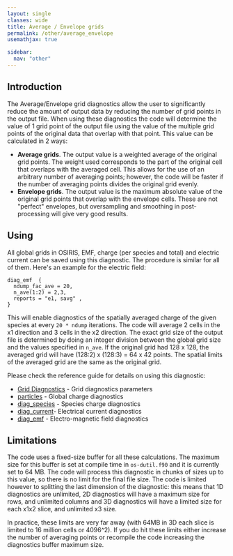 ```yaml
---
layout: single
classes: wide
title: Average / Envelope grids
permalink: /other/average_envelope
usemathjax: true

sidebar:
  nav: "other"
---
```


## Introduction

The Average/Envelope grid diagnostics allow the user to significantly reduce the amount of output data by reducing the number of grid points in the output file. When using these diagnostics the code will determine the value of 1 grid point of the output file using the value of the multiple grid points of the original data that overlap with that point. This value can be calculated in 2 ways:

* **Average grids**. The output value is a weighted average of the original grid points. The weight used corresponds to the part of the original cell that overlaps with the averaged cell. This allows for the use of an arbitrary number of averaging points; however, the code will be faster if the number of averaging points divides the original grid evenly.
* **Envelope grids**. The output value is the maximum absolute value of the original grid points that overlap with the envelope cells. These are not "perfect" envelopes, but oversampling and smoothing in post-processing will give very good results.

## Using

All global grids in OSIRIS, EMF, charge (per species and total) and electric current can be saved using this diagnostic. The procedure is similar for all of them. Here's an example for the electric field:

```text
diag_emf  {
  ndump_fac_ave = 20,
  n_ave(1:2) = 2,3,
  reports = "e1, savg" ,
}
```

This will enable diagnostics of the spatially averaged charge of the given species at every `20 * ndump` iterations. The code will average 2 cells in the x1 direction and 3 cells in the x2 direction. The exact grid size of the output file is determined by doing an integer division between the global grid size and the values specified in `n_ave`. If the original grid had 128 x 128, the averaged grid will have (128:2) x (128:3) = 64 x 42 points. The spatial limits of the averaged grid are the same as the original grid.

Please check the reference guide for details on using this diagnostic:

* [Grid Diagnostics](grid_diagnostics) - Grid diagnostics parameters
* [particles](../reference/particles) - Global charge diagnostics
* [diag_species](../reference/diag_species) - Species charge diagnostics
* [diag_current](../reference/diag_current)- Electrical current diagnostics
* [diag_emf](../reference/diag_emf) -  Electro-magnetic field diagnostics

## Limitations

The code uses a fixed-size buffer for all these calculations. The maximum size for this buffer is set at compile time in `os-dutil.f90` and it is currently set to 64 MB. The code will process this diagnostic in chunks of sizes up to this value, so there is no limit for the final file size. The code is limited however to splitting the last dimension of the diagnostic: this means that 1D diagnostics are unlimited, 2D diagnostics will have a maximum size for rows, and unlimited columns and 3D diagnostics will have a limited size for each x1x2 slice, and unlimited x3 size.

In practice, these limits are very far away (with 64MB in 3D each slice is limited to 16 million cells or 4096^2). If you do hit these limits either increase the number of averaging points or recompile the code increasing the diagnostics buffer maximum size.

